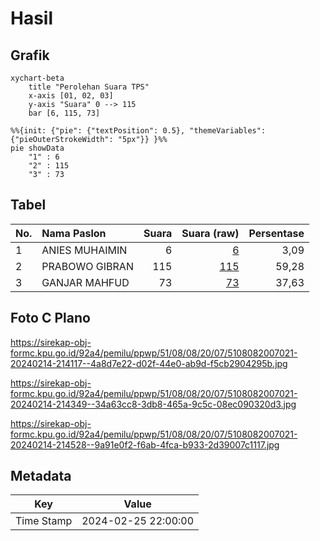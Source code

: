 # Hasil

## Grafik

```mermaid
xychart-beta
    title "Perolehan Suara TPS"
    x-axis [01, 02, 03]
    y-axis "Suara" 0 --> 115
    bar [6, 115, 73]
```

```mermaid
%%{init: {"pie": {"textPosition": 0.5}, "themeVariables": {"pieOuterStrokeWidth": "5px"}} }%%
pie showData
    "1" : 6
    "2" : 115
    "3" : 73
```

## Tabel

| No. | Nama Paslon    | Suara | Suara (raw) | Persentase |
|:--- |:-------------- | -----:| -----------:| ----------:|
| 1   | ANIES MUHAIMIN | 6     | [6][p-1]    | 3,09       |
| 2   | PRABOWO GIBRAN | 115   | [115][p-2]  | 59,28      |
| 3   | GANJAR MAHFUD  | 73    | [73][p-3]   | 37,63      |


[p-1]: https://github.com/gigit-pemilu/pemilu-2024-51-bali/blob/main/pilpres/hitung-suara/sub/51-bali/sub/08-buleleng/sub/08-kubutambahan/sub/2007-tamblang/sub/021-tps/sub/paslon-1.txt
[p-2]: https://github.com/gigit-pemilu/pemilu-2024-51-bali/blob/main/pilpres/hitung-suara/sub/51-bali/sub/08-buleleng/sub/08-kubutambahan/sub/2007-tamblang/sub/021-tps/sub/paslon-2.txt
[p-3]: https://github.com/gigit-pemilu/pemilu-2024-51-bali/blob/main/pilpres/hitung-suara/sub/51-bali/sub/08-buleleng/sub/08-kubutambahan/sub/2007-tamblang/sub/021-tps/sub/paslon-3.txt

## Foto C Plano

https://sirekap-obj-formc.kpu.go.id/92a4/pemilu/ppwp/51/08/08/20/07/5108082007021-20240214-214117--4a8d7e22-d02f-44e0-ab9d-f5cb2904295b.jpg

https://sirekap-obj-formc.kpu.go.id/92a4/pemilu/ppwp/51/08/08/20/07/5108082007021-20240214-214349--34a63cc8-3db8-465a-9c5c-08ec090320d3.jpg

https://sirekap-obj-formc.kpu.go.id/92a4/pemilu/ppwp/51/08/08/20/07/5108082007021-20240214-214528--9a91e0f2-f6ab-4fca-b933-2d39007c1117.jpg


## Metadata

| Key        | Value               |
| ---------- | ------------------- |
| Time Stamp | 2024-02-25 22:00:00 |



